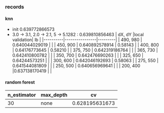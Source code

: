 ### records
#### knn
- init 0.639772866573
- 3.0 -> 3.1, 2.0 -> 2.1, 5 -> 5.1282 : 0.639810856463
| dX, dY   |local validation| lb      |
|----------|----------------|---------|
| 490, 980 | 0.640044029019 | 	      |
| 450, 900 | 0.640892578914 | 0.58143 |
| 400, 800 | 0.64176773645  | 0.58210 |
| 375, 750 | 0.642319186764 |         |
| 365, 730 | 0.642410800782 |         | 
| 350, 700 | 0.642476690263 |         |
| 325, 650 | 0.64244573251  |         |
| 300, 600 | 0.642046192693 | 0.58063 |
| 275, 550 | 0.641544081809 |         | 
| 250, 500 | 0.640656969641 |         |
| 200, 400 |0.637138170419  |         |

#### random forest
|n_estimator |max_depth    | cv            |
|------------|-------------|---------------|
|30          | none        |0.628195631673 |
